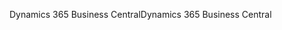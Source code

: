 <span data-ttu-id="cf7c1-101">Dynamics 365 Business Central</span><span class="sxs-lookup"><span data-stu-id="cf7c1-101">Dynamics 365 Business Central</span></span>
